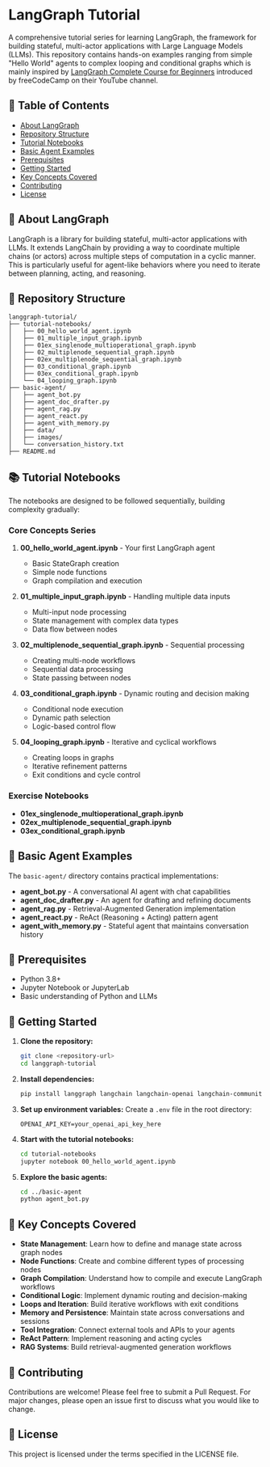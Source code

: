 # LangGraph Tutorial

A comprehensive tutorial series for learning LangGraph, the framework for building stateful, multi-actor applications with Large Language Models (LLMs). This repository contains hands-on examples ranging from simple "Hello World" agents to complex looping and conditional graphs which is mainly inspired by [LangGraph Complete Course for Beginners](https://www.youtube.com/watch?v=jGg_1h0qzaM&list=PLJ--RI9AhXQLsIsAiM4UWJjI6bkMoIJwX&index=24&t=10879s) introduced by freeCodeCamp on their YouTube channel.

## 📖 Table of Contents

- [About LangGraph](#about-langgraph)
- [Repository Structure](#repository-structure)
- [Tutorial Notebooks](#tutorial-notebooks)
- [Basic Agent Examples](#basic-agent-examples)
- [Prerequisites](#prerequisites)
- [Getting Started](#getting-started)
- [Key Concepts Covered](#key-concepts-covered)
- [Contributing](#contributing)
- [License](#license)

## 🤖 About LangGraph

LangGraph is a library for building stateful, multi-actor applications with LLMs. It extends LangChain by providing a way to coordinate multiple chains (or actors) across multiple steps of computation in a cyclic manner. This is particularly useful for agent-like behaviors where you need to iterate between planning, acting, and reasoning.

## 📁 Repository Structure

```
langgraph-tutorial/
├── tutorial-notebooks/
│   ├── 00_hello_world_agent.ipynb
│   ├── 01_multiple_input_graph.ipynb
│   ├── 01ex_singlenode_multioperational_graph.ipynb
│   ├── 02_multiplenode_sequential_graph.ipynb
│   ├── 02ex_multiplenode_sequential_graph.ipynb
│   ├── 03_conditional_graph.ipynb
│   ├── 03ex_conditional_graph.ipynb
│   └── 04_looping_graph.ipynb
├── basic-agent/
│   ├── agent_bot.py
│   ├── agent_doc_drafter.py
│   ├── agent_rag.py
│   ├── agent_react.py
│   ├── agent_with_memory.py
│   ├── data/
│   ├── images/
│   └── conversation_history.txt
├── README.md
```

## 📚 Tutorial Notebooks

The notebooks are designed to be followed sequentially, building complexity gradually:

### Core Concepts Series
1. **00_hello_world_agent.ipynb** - Your first LangGraph agent
   - Basic StateGraph creation
   - Simple node functions
   - Graph compilation and execution

2. **01_multiple_input_graph.ipynb** - Handling multiple data inputs
   - Multi-input node processing
   - State management with complex data types
   - Data flow between nodes

3. **02_multiplenode_sequential_graph.ipynb** - Sequential processing
   - Creating multi-node workflows
   - Sequential data processing
   - State passing between nodes

4. **03_conditional_graph.ipynb** - Dynamic routing and decision making
   - Conditional node execution
   - Dynamic path selection
   - Logic-based control flow

5. **04_looping_graph.ipynb** - Iterative and cyclical workflows
   - Creating loops in graphs
   - Iterative refinement patterns
   - Exit conditions and cycle control

### Exercise Notebooks
- **01ex_singlenode_multioperational_graph.ipynb**
- **02ex_multiplenode_sequential_graph.ipynb** 
- **03ex_conditional_graph.ipynb**

## 🤖 Basic Agent Examples

The `basic-agent/` directory contains practical implementations:

- **agent_bot.py** - A conversational AI agent with chat capabilities
- **agent_doc_drafter.py** - An agent for drafting and refining documents
- **agent_rag.py** - Retrieval-Augmented Generation implementation
- **agent_react.py** - ReAct (Reasoning + Acting) pattern agent
- **agent_with_memory.py** - Stateful agent that maintains conversation history

## 🔧 Prerequisites

- Python 3.8+
- Jupyter Notebook or JupyterLab
- Basic understanding of Python and LLMs

## 🚀 Getting Started

1. **Clone the repository:**
   ```bash
   git clone <repository-url>
   cd langgraph-tutorial
   ```

2. **Install dependencies:**
   ```bash
   pip install langgraph langchain langchain-openai langchain-community python-dotenv
   ```

3. **Set up environment variables:**
   Create a `.env` file in the root directory:
   ```
   OPENAI_API_KEY=your_openai_api_key_here
   ```

4. **Start with the tutorial notebooks:**
   ```bash
   cd tutorial-notebooks
   jupyter notebook 00_hello_world_agent.ipynb
   ```

5. **Explore the basic agents:**
   ```bash
   cd ../basic-agent
   python agent_bot.py
   ```

## 🎯 Key Concepts Covered

- **State Management**: Learn how to define and manage state across graph nodes
- **Node Functions**: Create and combine different types of processing nodes
- **Graph Compilation**: Understand how to compile and execute LangGraph workflows
- **Conditional Logic**: Implement dynamic routing and decision-making
- **Loops and Iteration**: Build iterative workflows with exit conditions
- **Memory and Persistence**: Maintain state across conversations and sessions
- **Tool Integration**: Connect external tools and APIs to your agents
- **ReAct Pattern**: Implement reasoning and acting cycles
- **RAG Systems**: Build retrieval-augmented generation workflows

## 🤝 Contributing

Contributions are welcome! Please feel free to submit a Pull Request. For major changes, please open an issue first to discuss what you would like to change.

## 📄 License

This project is licensed under the terms specified in the LICENSE file.
